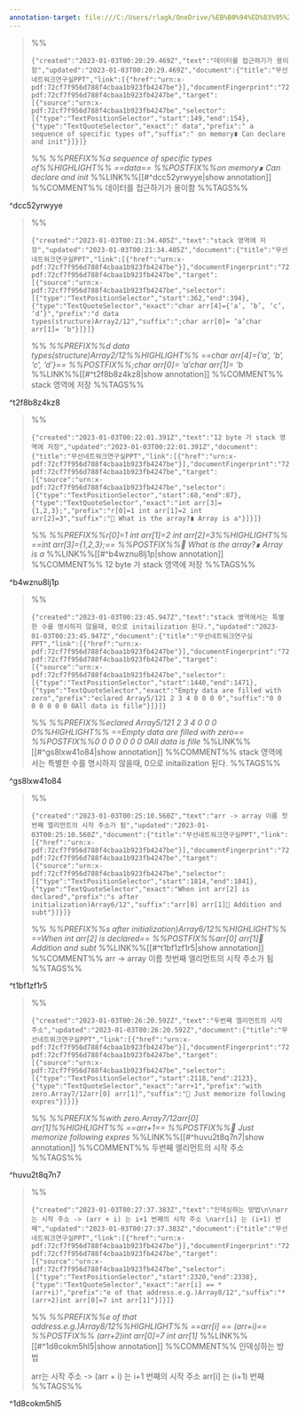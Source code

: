 ```yaml
---
annotation-target: file:///C:/Users/rlagk/OneDrive/%EB%B0%94%ED%83%95%20%ED%99%94%EB%A9%B4/data%20structure/___3.%20Pointer_Array.pdf
---
```


>%%
>```annotation-json
>{"created":"2023-01-03T00:20:29.469Z","text":"데이터를 접근하기가 용이함","updated":"2023-01-03T00:20:29.469Z","document":{"title":"무선네트워크연구실PPT","link":[{"href":"urn:x-pdf:72cf7f956d788f4cbaa1b923fb4247be"}],"documentFingerprint":"72cf7f956d788f4cbaa1b923fb4247be"},"uri":"urn:x-pdf:72cf7f956d788f4cbaa1b923fb4247be","target":[{"source":"urn:x-pdf:72cf7f956d788f4cbaa1b923fb4247be","selector":[{"type":"TextPositionSelector","start":149,"end":154},{"type":"TextQuoteSelector","exact":" data","prefix":" a sequence of specific types of","suffix":" on memory∎ Can declare and init"}]}]}
>```
>%%
>*%%PREFIX%%a sequence of specific types of%%HIGHLIGHT%% ==data== %%POSTFIX%%on memory∎ Can declare and init*
>%%LINK%%[[#^dcc52yrwyye|show annotation]]
>%%COMMENT%%
>데이터를 접근하기가 용이함
>%%TAGS%%
>
^dcc52yrwyye


>%%
>```annotation-json
>{"created":"2023-01-03T00:21:34.405Z","text":"stack 영역에 저장","updated":"2023-01-03T00:21:34.405Z","document":{"title":"무선네트워크연구실PPT","link":[{"href":"urn:x-pdf:72cf7f956d788f4cbaa1b923fb4247be"}],"documentFingerprint":"72cf7f956d788f4cbaa1b923fb4247be"},"uri":"urn:x-pdf:72cf7f956d788f4cbaa1b923fb4247be","target":[{"source":"urn:x-pdf:72cf7f956d788f4cbaa1b923fb4247be","selector":[{"type":"TextPositionSelector","start":362,"end":394},{"type":"TextQuoteSelector","exact":"char arr[4]={‘a’, ‘b’, ‘c’, ‘d’}","prefix":"d data types(structure)Array2/12","suffix":";char arr[0]= ‘a’char arr[1]= ‘b"}]}]}
>```
>%%
>*%%PREFIX%%d data types(structure)Array2/12%%HIGHLIGHT%% ==char arr[4]={‘a’, ‘b’, ‘c’, ‘d’}== %%POSTFIX%%;char arr[0]= ‘a’char arr[1]= ‘b*
>%%LINK%%[[#^t2f8b8z4kz8|show annotation]]
>%%COMMENT%%
>stack 영역에 저장
>%%TAGS%%
>
^t2f8b8z4kz8


>%%
>```annotation-json
>{"created":"2023-01-03T00:22:01.391Z","text":"12 byte 가 stack 영역에 저장","updated":"2023-01-03T00:22:01.391Z","document":{"title":"무선네트워크연구실PPT","link":[{"href":"urn:x-pdf:72cf7f956d788f4cbaa1b923fb4247be"}],"documentFingerprint":"72cf7f956d788f4cbaa1b923fb4247be"},"uri":"urn:x-pdf:72cf7f956d788f4cbaa1b923fb4247be","target":[{"source":"urn:x-pdf:72cf7f956d788f4cbaa1b923fb4247be","selector":[{"type":"TextPositionSelector","start":68,"end":87},{"type":"TextQuoteSelector","exact":"int arr[3]={1,2,3};","prefix":"r[0]=1 int arr[1]=2 int arr[2]=3","suffix":" What is the array?∎ Array is a"}]}]}
>```
>%%
>*%%PREFIX%%r[0]=1 int arr[1]=2 int arr[2]=3%%HIGHLIGHT%% ==int arr[3]={1,2,3};== %%POSTFIX%% What is the array?∎ Array is a*
>%%LINK%%[[#^b4wznu8lj1p|show annotation]]
>%%COMMENT%%
>12 byte 가 stack 영역에 저장
>%%TAGS%%
>
^b4wznu8lj1p


>%%
>```annotation-json
>{"created":"2023-01-03T00:23:45.947Z","text":"stack 영역에서는 특별한 수를 명시하지 않을때, 0으로 initailization 된다.","updated":"2023-01-03T00:23:45.947Z","document":{"title":"무선네트워크연구실PPT","link":[{"href":"urn:x-pdf:72cf7f956d788f4cbaa1b923fb4247be"}],"documentFingerprint":"72cf7f956d788f4cbaa1b923fb4247be"},"uri":"urn:x-pdf:72cf7f956d788f4cbaa1b923fb4247be","target":[{"source":"urn:x-pdf:72cf7f956d788f4cbaa1b923fb4247be","selector":[{"type":"TextPositionSelector","start":1440,"end":1471},{"type":"TextQuoteSelector","exact":"Empty data are filled with zero","prefix":"eclared Array5/121 2 3 4 0 0 0 0","suffix":"0 0 0 0 0 0 0 0All data is fille"}]}]}
>```
>%%
>*%%PREFIX%%eclared Array5/121 2 3 4 0 0 0 0%%HIGHLIGHT%% ==Empty data are filled with zero== %%POSTFIX%%0 0 0 0 0 0 0 0All data is fille*
>%%LINK%%[[#^gs8lxw41o84|show annotation]]
>%%COMMENT%%
>stack 영역에서는 특별한 수를 명시하지 않을때, 0으로 initailization 된다.
>%%TAGS%%
>
^gs8lxw41o84


>%%
>```annotation-json
>{"created":"2023-01-03T00:25:10.560Z","text":"arr -> array 이름 첫번째 엘리먼트의 시작 주소가 됨","updated":"2023-01-03T00:25:10.560Z","document":{"title":"무선네트워크연구실PPT","link":[{"href":"urn:x-pdf:72cf7f956d788f4cbaa1b923fb4247be"}],"documentFingerprint":"72cf7f956d788f4cbaa1b923fb4247be"},"uri":"urn:x-pdf:72cf7f956d788f4cbaa1b923fb4247be","target":[{"source":"urn:x-pdf:72cf7f956d788f4cbaa1b923fb4247be","selector":[{"type":"TextPositionSelector","start":1814,"end":1841},{"type":"TextQuoteSelector","exact":"When int arr[2] is declared","prefix":"s after initialization)Array6/12","suffix":"arr[0] arr[1] Addition and subt"}]}]}
>```
>%%
>*%%PREFIX%%s after initialization)Array6/12%%HIGHLIGHT%% ==When int arr[2] is declared== %%POSTFIX%%arr[0] arr[1] Addition and subt*
>%%LINK%%[[#^t1bf1zf1r5|show annotation]]
>%%COMMENT%%
>arr -> array 이름 첫번째 엘리먼트의 시작 주소가 됨
>%%TAGS%%
>
^t1bf1zf1r5


>%%
>```annotation-json
>{"created":"2023-01-03T00:26:20.592Z","text":"두번째 엘리먼트의 시작 주소","updated":"2023-01-03T00:26:20.592Z","document":{"title":"무선네트워크연구실PPT","link":[{"href":"urn:x-pdf:72cf7f956d788f4cbaa1b923fb4247be"}],"documentFingerprint":"72cf7f956d788f4cbaa1b923fb4247be"},"uri":"urn:x-pdf:72cf7f956d788f4cbaa1b923fb4247be","target":[{"source":"urn:x-pdf:72cf7f956d788f4cbaa1b923fb4247be","selector":[{"type":"TextPositionSelector","start":2118,"end":2123},{"type":"TextQuoteSelector","exact":"arr+1","prefix":"with zero.Array7/12arr[0] arr[1]","suffix":" Just memorize following expres"}]}]}
>```
>%%
>*%%PREFIX%%with zero.Array7/12arr[0] arr[1]%%HIGHLIGHT%% ==arr+1== %%POSTFIX%% Just memorize following expres*
>%%LINK%%[[#^huvu2t8q7n7|show annotation]]
>%%COMMENT%%
>두번째 엘리먼트의 시작 주소
>%%TAGS%%
>
^huvu2t8q7n7


>%%
>```annotation-json
>{"created":"2023-01-03T00:27:37.383Z","text":"인덱싱하는 방법\n\narr는 시작 주소 -> (arr + i) 는 i+1 번째의 시작 주소 \narr[i] 는 (i+1) 번째","updated":"2023-01-03T00:27:37.383Z","document":{"title":"무선네트워크연구실PPT","link":[{"href":"urn:x-pdf:72cf7f956d788f4cbaa1b923fb4247be"}],"documentFingerprint":"72cf7f956d788f4cbaa1b923fb4247be"},"uri":"urn:x-pdf:72cf7f956d788f4cbaa1b923fb4247be","target":[{"source":"urn:x-pdf:72cf7f956d788f4cbaa1b923fb4247be","selector":[{"type":"TextPositionSelector","start":2320,"end":2338},{"type":"TextQuoteSelector","exact":"arr[i] == *(arr+i)","prefix":"e of that address.e.g.)Array8/12","suffix":"* (arr+2)int arr[0]=7 int arr[1]"}]}]}
>```
>%%
>*%%PREFIX%%e of that address.e.g.)Array8/12%%HIGHLIGHT%% ==arr[i] == *(arr+i)== %%POSTFIX%%* (arr+2)int arr[0]=7 int arr[1]*
>%%LINK%%[[#^1d8cokm5hl5|show annotation]]
>%%COMMENT%%
>인덱싱하는 방법
>
>arr는 시작 주소 -> (arr + i) 는 i+1 번째의 시작 주소 
>arr[i] 는 (i+1) 번째
>%%TAGS%%
>
^1d8cokm5hl5

